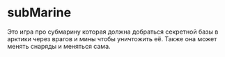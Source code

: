 # subMarine
Это игра про субмарину которая должна добраться секретной базы в арктики через врагов и мины чтобы уничтожить её. Также она может менять снаряды и меняться сама.
